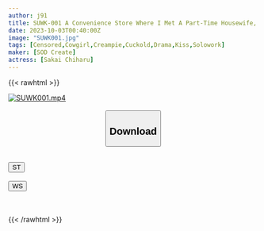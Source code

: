 ```yaml
---
author: j91
title: SUWK-001 A Convenience Store Where I Met A Part-Time Housewife, Ms. T, Who Has All Three Qualities Of “Beauty”, “Hidden Erotic Body”, And “Frustration”, Is A Divine Spot Where You Can Get Fucked And Fucked Ami Tsuzuki
date: 2023-10-03T00:40:00Z
image: "SUWK001.jpg"
tags: [Censored,Cowgirl,Creampie,Cuckold,Drama,Kiss,Solowork]
maker: [SOD Create]
actress: [Sakai Chiharu]
---
```



{{< rawhtml >}}

<div class="video" data-videoid="PjBgGaZ3DoH0dYd">
    <a href="javascript:;">
        <img src="https://my.j91.asia/posts/SUWK001/SUWK001.jpg" width="WIDTH" height="HEIGHT" alt="SUWK001.mp4" loading="lazy">
    </a>
</div>

<script type="text/javascript" src="https://j91.asia/asset/on-demand-st.js"></script>

<br>
  <link rel="stylesheet" href="https://j91.asia/asset/bs5.css">
  
  <center>
  <button class="btn btn-primary" type="button" data-bs-toggle="collapse" data-bs-target=".multi-collapse" aria-expanded="false" aria-controls="multiCollapseExample1 multiCollapseExample2"><h2>Download</h2></button></center>
</p>
<div class="row">
  <div class="col">
    <div class="collapse multi-collapse" id="multiCollapseExample1">
      <div class="card card-body">
	      	      <br>
<div class="buttons">  
<a href="https://streamtape.to/v/PjBgGaZ3DoH0dYd"><button class="btn-hover color-3"><i class="fa fa-download"></i> ST</button></a></div>
    </div>
  </div>
</div>
  <div class="col">
    <div class="collapse multi-collapse" id="multiCollapseExample2">
      <div class="card card-body">
	      <br>
<div class="buttons">
    <a href="https://wolfstream.tv/qghy60atied2"><button class="btn-hover color-9"><i class="fa fa-download"></i> WS</button></a></div>
<br><br>
      </div>
    </div>
  </div>
</div>

{{< /rawhtml >}}